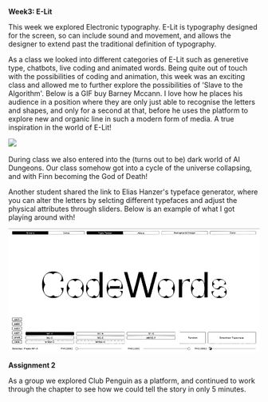 **Week3: E-Lit**

This week we explored Electronic typography. E-Lit is typography designed for the screen, so can include sound and movement, and allows the designer to extend past the traditional definition of typography.

As a class we looked into different categories of E-Lit such as generetive type, chatbots, live coding and animated words. Being quite out of touch with the possibilities of coding and animation, this week was an exciting class and allowed me to further explore the possibilities of 'Slave to the Algorithm'. Below is a GIF buy Barney Mccann. I love how he places his audience in a position where they are only just able to recognise the letters and shapes, and only for a second at that, before he uses the platform to explore new and organic line in such a modern form of media. A true inspiration in the world of E-Lit!

![](AIGA.gif)

During class we also entered into the (turns out to be) dark world of AI Dungeons. Our class somehow got into a cycle of the universe collapsing, and with Finn becoming the God of Death! 

Another student shared the link to Elias Hanzer's typeface generator, where you can alter the letters by selcting different typefaces and adjust the physical attributes through sliders. Below is an example of what I got playing around with!

![](codewords.gif)

**Assignment 2**

As a group we explored Club Penguin as a platform, and continued to work through the chapter to see how we could tell the story in only 5 minutes. 
